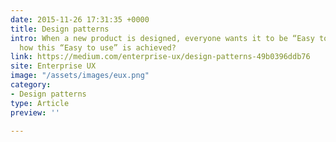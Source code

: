 ```yaml
---
date: 2015-11-26 17:31:35 +0000
title: Design patterns
intro: When a new product is designed, everyone wants it to be “Easy to use”. But
  how this “Easy to use” is achieved?
link: https://medium.com/enterprise-ux/design-patterns-49b0396ddb76
site: Enterprise UX
image: "/assets/images/eux.png"
category:
- Design patterns
type: Article
preview: ''

---
```

